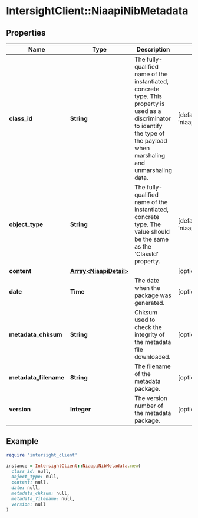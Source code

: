 # IntersightClient::NiaapiNibMetadata

## Properties

| Name | Type | Description | Notes |
| ---- | ---- | ----------- | ----- |
| **class_id** | **String** | The fully-qualified name of the instantiated, concrete type. This property is used as a discriminator to identify the type of the payload when marshaling and unmarshaling data. | [default to &#39;niaapi.NibMetadata&#39;] |
| **object_type** | **String** | The fully-qualified name of the instantiated, concrete type. The value should be the same as the &#39;ClassId&#39; property. | [default to &#39;niaapi.NibMetadata&#39;] |
| **content** | [**Array&lt;NiaapiDetail&gt;**](NiaapiDetail.md) |  | [optional] |
| **date** | **Time** | The date when the package was generated. | [optional] |
| **metadata_chksum** | **String** | Chksum used to check the integrity of the metadata file downloaded. | [optional] |
| **metadata_filename** | **String** | The filename of the metadata package. | [optional] |
| **version** | **Integer** | The version number of the metadata package. | [optional] |

## Example

```ruby
require 'intersight_client'

instance = IntersightClient::NiaapiNibMetadata.new(
  class_id: null,
  object_type: null,
  content: null,
  date: null,
  metadata_chksum: null,
  metadata_filename: null,
  version: null
)
```

